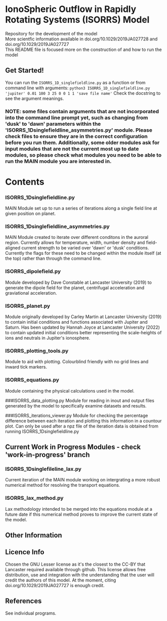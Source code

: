 # IonoSpheric Outflow in Rapidly Rotating Systems (ISORRS) Model

Repository for the development of the model <br>
More scientfic information available in doi.org/10.1029/2019JA027728 and doi.org/10.1029/2019JA027727 <br>
This README file is focused more on the construction of and how to run the model <br>

## Get Started!
You can run the `ISORRS_1D_singlefieldline.py` as a function or from command line with arguments:
`python3 ISORRS_1D_singlefieldline.py 'jupiter' 0.01 100 3 25 0 0 1 1 'save file name'`
Check the docstring to see the argument meanings.

### NOTE: some files contain arguments that are not incorporated into the command line prompt yet, such as changing from 'dusk' to 'dawn' parameters within the 'ISORRS_1Dsinglefieldline_asymmetries.py' module. Please check files to ensure they are in the correct configuration before you run them. Additionally, some older modules ask for input modules that are not the current most up to date modules, so please check what modules you need to be able to run the MAIN module you are interested in.


# Contents


### ISORRS_1Dsinglefieldline.py
MAIN Module set up to run a series of iterations along a single field line at given position on planet.

### ISORRS_1Dsinglefieldline_asymmetries.py
MAIN Module created to iterate over different conditons in the auroral region. Currently allows for temperature, width, number density and field-aligned current strength to be varied over 'dawn' or 'dusk' conditions. Currently the flags for these need to be changed within the module itself (at the top) rather than through the command line.

### ISORRS_dipolefield.py
Module developed by Dave Constable at Lancaster University (2019) to generate the dipole field for the planet, centrifugal acceleration and graviational acceleration.

### ISORRS_planet.py
Module originally developed by Carley Martin at Lancaster University (2019) to contain initial conditions and functions associated with Jupiter and Saturn. Has been updated by Hannah Joyce at Lancaster University (2022) to contain updated initial conditions better representing the scale-heights of ions and neutrals in Jupiter's ionosphere. 

### ISORRS_plotting_tools.py
Module to aid with plotting. Colourblind friendly with no grid lines and inward tick markers.

### ISORRS_equations.py
Module containing the physical calculations used in the model.

###ISORRS_data_plotting.py
Module for reading in inout and output files generated by the model to specifically examine datasets and results.

###ISORRS_iterations_viewer.py 
Module for checking the percentage difference between each iteration and plotting this information in a countour plot. Can only be used after a npz file of the iteration data is obtained from running ISORRS_1Dsinglefieldline.py



## Current Work in Progress Modules - check 'work-in-progress' branch

### ISORRS_1Dsinglefileline_lax.py
Current iteration of the MAIN module working on intergrating a more robust numerical method for resolving the transport equations.

### ISORRS_lax_method.py
Lax methodology intended to be merged into the equations module at a future date if this numerical method proves to improve the current state of the model.




## Other Information

## Licence Info
Chosen the GNU Lesser license as it's the closest to the CC-BY that Lancaster required available through github. 
This license allows free distribution, use and integration with the understanding that the user will credit the authors of this model. 
At the moment, citing doi.org/10.1029/2019JA027727 is enough credit.

## References
See individual programs.
